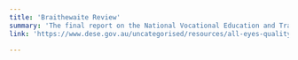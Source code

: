 ```yaml
---
title: 'Braithewaite Review'
summary: 'The final report on the National Vocational Education and Training Regulator Act 2011 review.'
link: 'https://www.dese.gov.au/uncategorised/resources/all-eyes-quality-review-national-vocational-education-and-training-regulator-act-2011-report'

---
```




